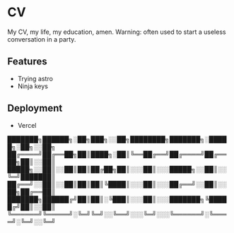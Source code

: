 # CV

My CV, my life, my education, amen. 
Warning: often used to start a useless conversation in a party.

## Features

- Trying astro
- Ninja keys

## Deployment

- Vercel


███████╗██████╗░██╗███╗░░██╗████████╗███████╗░█████╗░██╗░░██╗
██╔════╝██╔══██╗██║████╗░██║╚══██╔══╝██╔════╝██╔══██╗██║░░██║
█████╗░░██║░░██║██║██╔██╗██║░░░██║░░░█████╗░░██║░░╚═╝███████║
██╔══╝░░██║░░██║██║██║╚████║░░░██║░░░██╔══╝░░██║░░██╗██╔══██║
███████╗██████╔╝██║██║░╚███║░░░██║░░░███████╗╚█████╔╝██║░░██║
╚══════╝╚═════╝░╚═╝╚═╝░░╚══╝░░░╚═╝░░░╚══════╝░╚════╝░╚═╝░░╚═╝